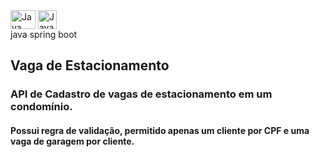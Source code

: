 <div style="display:inline_block">
  <img align="center" alt="Java" height="30" width="40" src="https://cdn.jsdelivr.net/gh/devicons/devicon/icons/java/java-original.svg">
  <img align="center" alt="Javascript" height="30" width="30" 
  <img align="center" alt="Spring" height="30" width="30" src="https://cdn.jsdelivr.net/gh/devicons/devicon/icons/spring/spring-original.svg">  
</div>
java  spring boot

## Vaga de Estacionamento
### API de Cadastro de vagas de estacionamento em um condomínio.
#### Possui regra de validação, permitido apenas um cliente por CPF e uma vaga de garagem por cliente.




